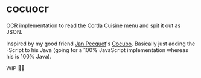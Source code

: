 # cocuocr

OCR implementation to read the Corda Cuisine menu and spit it out as JSON.

Inspired by my good friend [Jan Pecquet](https://github.com/pekket)'s [Cocubo](https://github.com/Pekket/Cocubo). Basically just adding the -Script to his Java (going for a 100% JavaScript implementation whereas his is 100% Java).

WIP 👨‍💻
